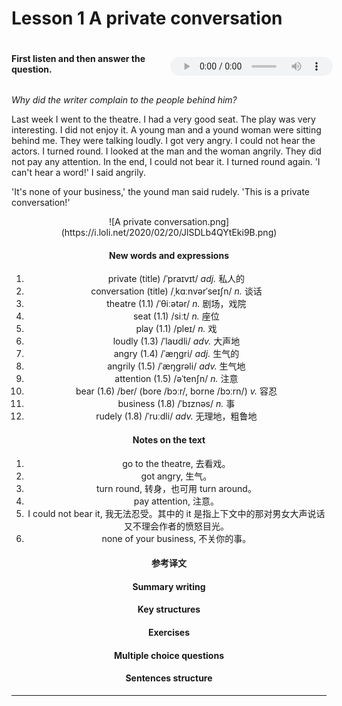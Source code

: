 # Lesson 1 A private conversation

<div style="display: flex; justify-content: flex-start; align-items: center;">
  <h4>First listen and then answer the question.</h4>
  <audio controls="controls" style="height: 30px; position: relative; top: 5px; left: 10px;">
    <source
      src="https://git.lug.ustc.edu.cn/smpower/nce2-aep/raw/master/01.mp3" 
      type="audio/mpeg"
    >
    <i>Your browser does not support the audio element.</i>
   </audio>
</div>

*Why did the writer complain to the people behind him?*

Last week I went to the theatre. I had a very good seat. The play was very interesting. I did not enjoy it. A young man and a yound woman were sitting behind me. They were talking loudly. I got very angry. I could not hear the actors. I turned round. I looked at the man and the woman angrily. They did not pay any attention. In the end, I could not bear it. I turned round again. 'I can't hear a word!' I said angrily.

'It's none of your business,' the yound man said rudely. 'This is a private conversation!'

<div style="text-align: center;">
![A private conversation.png](https://i.loli.net/2020/02/20/JlSDLb4QYtEki9B.png)
<div>

#### New words and expressions

1. private (title) /ˈpraɪvɪt/ *adj.* 私人的
2. conversation (title) /ˌkɑːnvərˈseɪʃn/ *n.* 谈话
3. theatre (1.1) /ˈθiːətər/ *n.* 剧场，戏院
4. seat (1.1) /siːt/ *n.* 座位
5. play (1.1) /pleɪ/ *n.* 戏
6. loudly (1.3) /ˈlaʊdli/ *adv.* 大声地
7. angry (1.4) /ˈæŋɡri/ *adj.* 生气的
8. angrily (1.5) /ˈæŋgrəli/ *adv.* 生气地
9. attention (1.5) /əˈtenʃn/ *n.* 注意
10. bear (1.6) /ber/ (bore /bɔːr/, borne /bɔːrn/) *v.* 容忍
11. business (1.8) /ˈbɪznəs/ *n.* 事
12. rudely (1.8) /ˈruːdli/ *adv.* 无理地，粗鲁地

#### Notes on the text

1. go to the theatre, 去看戏。
2. got angry, 生气。
3. turn round, 转身，也可用 turn around。
4. pay attention, 注意。
5. I could not bear it, 我无法忍受。其中的 it 是指上下文中的那对男女大声说话又不理会作者的愤怒目光。
6. none of your business, 不关你的事。

#### 参考译文

#### Summary writing

#### Key structures

#### Exercises

#### Multiple choice questions

#### Sentences structure

----
